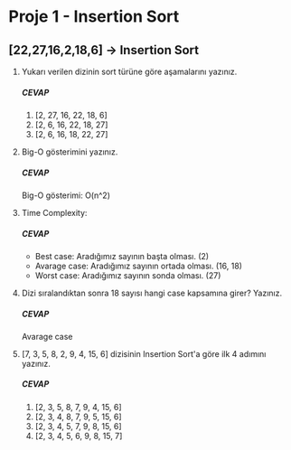 # Proje 1 - Insertion Sort

## [22,27,16,2,18,6] -> Insertion Sort

1. Yukarı verilen dizinin sort türüne göre aşamalarını yazınız.

   ##### CEVAP

   1. [2, 27, 16, 22, 18, 6]
   2. [2, 6, 16, 22, 18, 27]
   3. [2, 6, 16, 18, 22, 27]

2. Big-O gösterimini yazınız.

   ##### CEVAP

   Big-O gösterimi: O(n^2)

3. Time Complexity:

   ##### CEVAP

   - Best case: Aradığımız sayının başta olması. (2)
   - Avarage case: Aradığımız sayının ortada olması. (16, 18)
   - Worst case: Aradığımız sayının sonda olması. (27)

4. Dizi sıralandıktan sonra 18 sayısı hangi case kapsamına girer? Yazınız.

   ##### CEVAP

   Avarage case

5. [7, 3, 5, 8, 2, 9, 4, 15, 6] dizisinin Insertion Sort'a göre ilk 4 adımını yazınız.

   ##### CEVAP

   1. [2, 3, 5, 8, 7, 9, 4, 15, 6]
   2. [2, 3, 4, 8, 7, 9, 5, 15, 6]
   3. [2, 3, 4, 5, 7, 9, 8, 15, 6]
   4. [2, 3, 4, 5, 6, 9, 8, 15, 7]
